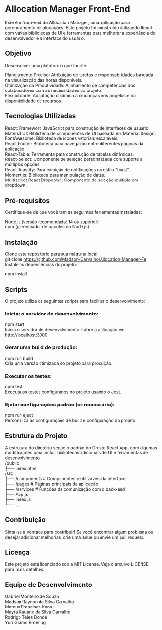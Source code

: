 # Allocation Manager Front-End
Este é o front-end do Allocation Manager, uma aplicação para gerenciamento de alocações. Este projeto foi construído utilizando React com várias bibliotecas de UI e ferramentas para melhorar a experiência do desenvolvedor e a interface do usuário.

## Objetivo
Desenvolver uma plataforma que facilite:<br>

Planejamento Preciso: Atribuição de tarefas e responsabilidades baseada na visualização das horas disponíveis.<br>
Otimização da Produtividade: Alinhamento de competências dos colaboradores com as necessidades do projeto.<br>
Flexibilidade: Adaptação dinâmica a mudanças nos projetos e na disponibilidade de recursos.<br>
## Tecnologias Utilizadas
React: Framework JavaScript para construção de interfaces de usuário.<br>
Material UI: Biblioteca de componentes de UI baseada em Material Design.<br>
FontAwesome: Biblioteca de ícones vetoriais escaláveis.<br>
React Router: Biblioteca para navegação entre diferentes páginas da aplicação.<br>
React-Table: Ferramenta para construção de tabelas dinâmicas.<br>
React-Select: Componente de seleção personalizada com suporte a múltiplas opções.<br>
React Toastify: Para exibição de notificações no estilo "toast".<br>
Moment.js: Biblioteca para manipulação de datas.<br>
Multiselect React Dropdown: Componente de seleção múltipla em dropdown.<br>
## Pré-requisitos
Certifique-se de que você tem as seguintes ferramentas instaladas:<br>

Node.js (versão recomendada: 14 ou superior)<br>
npm (gerenciador de pacotes do Node.js)<br>
## Instalação
Clone este repositório para sua máquina local:<br>
git clone https://github.com/Madson-Carvalho/Allocation-Manager-Fe<br>
Instale as dependências do projeto:<br>

npm install
## Scripts
O projeto utiliza os seguintes scripts para facilitar o desenvolvimento:

### Iniciar o servidor de desenvolvimento:
npm start<br>
Inicia o servidor de desenvolvimento e abre a aplicação em http://localhost:3000.

### Gerar uma build de produção:
npm run build<br>
Cria uma versão otimizada do projeto para produção.

### Executar os testes:
npm test<br>
Executa os testes configurados no projeto usando o Jest.

### Ejetar configurações padrão (se necessário):
npm run eject<br>
Personaliza as configurações de build e configuração do projeto.

## Estrutura do Projeto
A estrutura do diretório segue o padrão do Create React App, com algumas modificações para incluir bibliotecas adicionais de UI e ferramentas de desenvolvimento:<br>
/public<br>
  ├── index.html<br>
/src<br>
  ├── /components   # Componentes reutilizáveis da interface<br>
  ├── /pages        # Páginas principais da aplicação<br>
  ├── /services     # Funções de comunicação com o back-end<br>
  ├── App.js<br>
  ├── index.js<br>
  └── ...<br>
## Contribuição
Sinta-se à vontade para contribuir! Se você encontrar algum problema ou desejar adicionar melhorias, crie uma issue ou envie um pull request.

## Licença
Este projeto está licenciado sob a MIT License. Veja o arquivo LICENSE para mais detalhes.

## Equipe de Desenvolvimento
Gabriel Monteiro de Souza<br>
Madson Raynon da Silva Carvalho<br>
Mateus Francisco Kons<br>
Mayra Kauane da Silva Carvalho<br>
Rodrigo Teles Dondé<br>
Yuri Grams Broering
